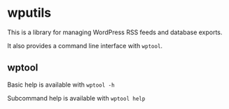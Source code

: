 # wputils

This is a library for managing WordPress RSS feeds and database exports.

It also provides a command line interface with `wptool`.

## wptool

Basic help is available with `wptool -h`

Subcommand help is available with `wptool help`
